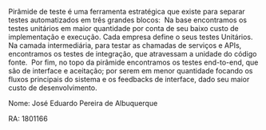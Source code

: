 Pirâmide de teste é uma ferramenta estratégica que existe para separar testes automatizados em três grandes blocos:  Na base encontramos os testes unitários em maior quantidade por conta de seu baixo custo de implementação e execução. Cada empresa define o seus testes Unitários.  Na camada intermediária, para testar as chamadas de serviços e APIs, encontramos os testes de integração, que atravessam a unidade do código fonte.  Por fim,  no topo da pirâmide encontramos os testes end-to-end, que são de interface e aceitação; por serem em menor quantidade focando os fluxos principais do sistema e os feedbacks de interface, dado seu maior custo de desenvolvimento.



Nome: José Eduardo Pereira de Albuquerque

RA: 1801166
